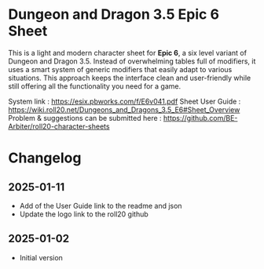 # Dungeon and Dragon 3.5 Epic 6 Sheet

This is a light and modern character sheet for **Epic 6**, a six level variant of Dungeon and Dragon 3.5.
Instead of overwhelming tables full of modifiers, it uses a smart system of generic modifiers that easily adapt to various situations.
This approach keeps the interface clean and user-friendly while still offering all the functionality you need for a game.

System link : https://esix.pbworks.com/f/E6v041.pdf
Sheet User Guide : https://wiki.roll20.net/Dungeons_and_Dragons_3.5_E6#Sheet_Overview
Problem & suggestions can be submitted here : https://github.com/BE-Arbiter/roll20-character-sheets

# Changelog
## 2025-01-11
- Add of the User Guide link to the readme and json
- Update the logo link to the roll20 github
## 2025-01-02
- Initial version